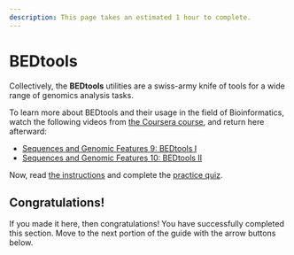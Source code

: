 ```yaml
---
description: This page takes an estimated 1 hour to complete.
---
```


# BEDtools

Collectively, the **BEDtools** utilities are a swiss-army knife of tools for a wide range of genomics analysis tasks.&#x20;

To learn more about BEDtools and their usage in the field of Bioinformatics, watch the following videos from [the Coursera course](https://www.coursera.org/learn/genomic-tools/home/welcome), and return here afterward:

* [Sequences and Genomic Features 9: BEDtools I](https://www.coursera.org/learn/genomic-tools/lecture/6SpUD/sequences-and-genomic-features-9-bedtools-i)
* [Sequences and Genomic Features 10: BEDtools II](https://www.coursera.org/learn/genomic-tools/lecture/xcDQV/sequences-and-genomic-features-10-bedtools-ii)

Now, read [the instructions](https://www.coursera.org/learn/genomic-tools/supplement/4zWiX/module-2-exam-instructions-important) and complete the [practice quiz](https://www.coursera.org/learn/genomic-tools/exam/c9MBd/module-2-exam).

## Congratulations!

If you made it here, then congratulations! You have successfully completed this section. Move to the next portion of the guide with the arrow buttons below.






